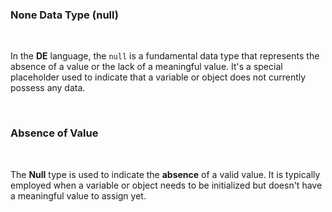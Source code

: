 ### None Data Type (null)

<br />

In the **DE** language, the `null` is a fundamental data type that represents the absence of a value or the lack of a meaningful value. It's a special placeholder used to indicate that a variable or object does not currently possess any data.

<br />

### Absence of Value

<br />

The **Null** type is used to indicate the **absence** of a valid value. It is typically employed when a variable or object needs to be initialized but doesn't have a meaningful value to assign yet.
